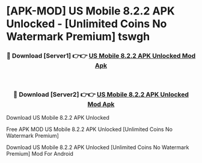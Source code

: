# [APK-MOD] US Mobile 8.2.2 APK Unlocked - [Unlimited Coins No Watermark Premium] tswgh



<div align="center">
<h3>🔴 Download [Server1] 👉👉 <a href="https://momento.my/?title=US_Mobile_8.2.2_APK_Unlocked">US Mobile 8.2.2 APK Unlocked Mod Apk</a></h3><br>

<h3>🔴 Download [Server2] 👉👉 <a href="https://momento.my/?title=US_Mobile_8.2.2_APK_Unlocked">US Mobile 8.2.2 APK Unlocked Mod Apk</a></h3>
</div>



Download US Mobile 8.2.2 APK Unlocked 

Free APK MOD US Mobile 8.2.2 APK Unlocked [Unlimited Coins No Watermark Premium]

Download US Mobile 8.2.2 APK Unlocked [Unlimited Coins No Watermark Premium] Mod For Android
